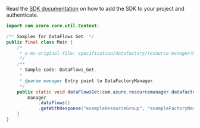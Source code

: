 Read the [SDK documentation](https://github.com/Azure/azure-sdk-for-java/blob/azure-resourcemanager-datafactory_1.0.0-beta.15/sdk/datafactory/azure-resourcemanager-datafactory/README.md) on how to add the SDK to your project and authenticate.

```java
import com.azure.core.util.Context;

/** Samples for DataFlows Get. */
public final class Main {
    /*
     * x-ms-original-file: specification/datafactory/resource-manager/Microsoft.DataFactory/stable/2018-06-01/examples/DataFlows_Get.json
     */
    /**
     * Sample code: DataFlows_Get.
     *
     * @param manager Entry point to DataFactoryManager.
     */
    public static void dataFlowsGet(com.azure.resourcemanager.datafactory.DataFactoryManager manager) {
        manager
            .dataFlows()
            .getWithResponse("exampleResourceGroup", "exampleFactoryName", "exampleDataFlow", null, Context.NONE);
    }
}
```
